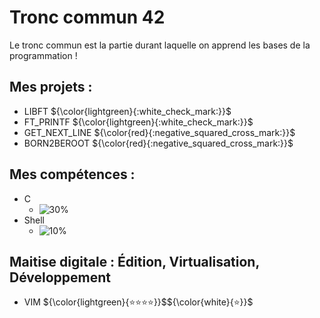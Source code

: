 # Tronc commun 42
Le tronc commun est la partie durant laquelle on apprend les bases de la programmation !
## Mes projets :
- LIBFT ${\color{lightgreen}{:white_check_mark:}}$
- FT_PRINTF ${\color{lightgreen}{:white_check_mark:}}$
- GET_NEXT_LINE ${\color{red}{:negative_squared_cross_mark:}}$
- BORN2BEROOT ${\color{red}{:negative_squared_cross_mark:}}$
## Mes compétences :
- C
  - ![30%](https://progress-bar.dev/30)
- Shell
  - ![10%](https://progress-bar.dev/10)
## Maitise digitale : Édition, Virtualisation, Développement
- VIM         ${\color{lightgreen}{⭐⭐⭐⭐}}$${\color{white}{⭐}}$
